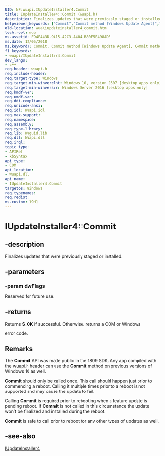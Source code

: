 ```yaml
---
UID: NF:wuapi.IUpdateInstaller4.Commit
title: IUpdateInstaller4::Commit (wuapi.h)
description: Finalizes updates that were previously staged or installed.
helpviewer_keywords: ["Commit","Commit method [Windows Update Agent]","Commit method [Windows Update Agent]","IUpdateInstaller4 interface","IUpdateInstaller4 interface [Windows Update Agent]","Commit method","IUpdateInstaller4.Commit","IUpdateInstaller4::Commit","wua.iupdateinstaller4_commit","wuapi/IUpdateInstaller4::Commit"]
old-location: wua\iupdateinstaller4_commit.htm
tech.root: wua
ms.assetid: F94F443D-9A15-42C3-A404-B80F5E498AD3
ms.date: 12/05/2018
ms.keywords: Commit, Commit method [Windows Update Agent], Commit method [Windows Update Agent],IUpdateInstaller4 interface, IUpdateInstaller4 interface [Windows Update Agent],Commit method, IUpdateInstaller4.Commit, IUpdateInstaller4::Commit, wua.iupdateinstaller4_commit, wuapi/IUpdateInstaller4::Commit
f1_keywords:
- wuapi/IUpdateInstaller4.Commit
dev_langs:
- c++
req.header: wuapi.h
req.include-header: 
req.target-type: Windows
req.target-min-winverclnt: Windows 10, version 1507 [desktop apps only]
req.target-min-winversvr: Windows Server 2016 [desktop apps only]
req.kmdf-ver: 
req.umdf-ver: 
req.ddi-compliance: 
req.unicode-ansi: 
req.idl: Wuapi.idl
req.max-support: 
req.namespace: 
req.assembly: 
req.type-library: 
req.lib: Wuguid.lib
req.dll: Wuapi.dll
req.irql: 
topic_type:
- APIRef
- kbSyntax
api_type:
- COM
api_location:
- Wuapi.dll
api_name:
- IUpdateInstaller4.Commit
targetos: Windows
req.typenames: 
req.redist: 
ms.custom: 19H1
---
```


# IUpdateInstaller4::Commit


## -description


Finalizes updates that were previously staged or installed.


## -parameters




### -param dwFlags

Reserved for future use.


## -returns



Returns <b>S_OK</b> if successful. Otherwise, returns a COM or Windows 

error code.

## Remarks
The **Commit** API was made public in the 1809 SDK. Any app compiled with the wuapi.h header can use the **Commit** method on previous versions of Windows 10 as well.

**Commit** should only be called once. This call should happen just prior to commencing a reboot. Calling it multiple times prior to a reboot is not supported and may cause the update to fail.

Calling **Commit** is required prior to rebooting when a feature update is pending reboot. If **Commit** is not called in this circumstance the update won’t be finalized and installed during the reboot.

**Commit** is safe to call prior to reboot for any other types of updates as well.


## -see-also




<a href="https://docs.microsoft.com/previous-versions/mt694206(v=vs.85)">IUpdateInstaller4</a>
 

 

